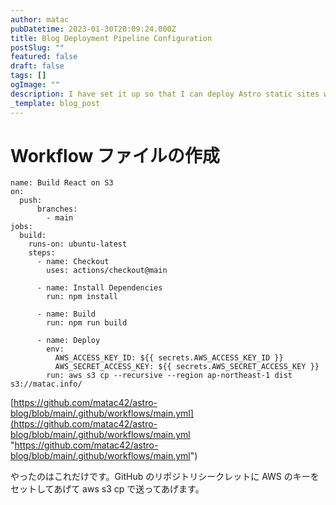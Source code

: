 ```yaml
---
author: matac
pubDatetime: 2023-01-30T20:09:24.000Z
title: Blog Deployment Pipeline Configuration
postSlug: ""
featured: false
draft: false
tags: []
ogImage: ""
description: I have set it up so that I can deploy Astro static sites with GitHub Actions.
_template: blog_post
---
```


# Workflow ファイルの作成

    name: Build React on S3
    on:
      push:
          branches:
            - main
    jobs:
      build:
        runs-on: ubuntu-latest
        steps:
          - name: Checkout
            uses: actions/checkout@main

          - name: Install Dependencies
            run: npm install

          - name: Build
            run: npm run build

          - name: Deploy
            env:
              AWS_ACCESS_KEY_ID: ${{ secrets.AWS_ACCESS_KEY_ID }}
              AWS_SECRET_ACCESS_KEY: ${{ secrets.AWS_SECRET_ACCESS_KEY }}
            run: aws s3 cp --recursive --region ap-northeast-1 dist s3://matac.info/

[https://github.com/matac42/astro-blog/blob/main/.github/workflows/main.yml](https://github.com/matac42/astro-blog/blob/main/.github/workflows/main.yml "https://github.com/matac42/astro-blog/blob/main/.github/workflows/main.yml")

やったのはこれだけです。GitHub のリポジトリシークレットに AWS のキーをセットしてあげて aws s3 cp で送ってあげます。
